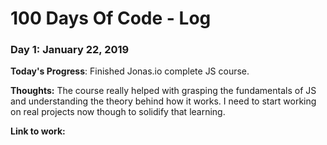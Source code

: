 # 100 Days Of Code - Log

### Day 1: January 22, 2019

**Today's Progress**: Finished Jonas.io complete JS course. 

**Thoughts:** The course really helped with grasping the fundamentals of JS and understanding the theory behind how it works. I need to start working on real projects now though to solidify that learning.

**Link to work:**
